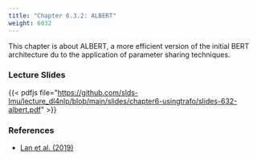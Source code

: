 ```yaml
---
title: "Chapter 6.3.2: ALBERT"
weight: 6032
---
```

This chapter is about ALBERT, a more efficient version of the initial BERT architecture du to the application of parameter sharing techniques.

<!--more-->

### Lecture Slides
{{< pdfjs file="https://github.com/slds-lmu/lecture_dl4nlp/blob/main/slides/chapter6-usingtrafo/slides-632-albert.pdf" >}}

### References 

- [Lan et al. (2019)](https://arxiv.org/pdf/1909.11942.pdf)
